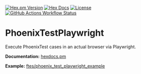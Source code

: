 [![Hex.pm Version](https://img.shields.io/hexpm/v/phoenix_test_playwright)](https://hex.pm/packages/phoenix_test_playwright)
[![Hex Docs](https://img.shields.io/badge/hex-docs-lightgreen.svg)](https://hexdocs.pm/phoenix_test_playwright/)
[![License](https://img.shields.io/hexpm/l/phoenix_test_playwright.svg)](https://github.com/ftes/phoenix_test_playwright/blob/main/LICENSE.md)
[![GitHub Actions Workflow Status](https://img.shields.io/github/actions/workflow/status/ftes/phoenix_test_playwright/elixir.yml)](https://github.com/ftes/phoenix_test_playwright/actions)

# PhoenixTestPlaywright

Execute PhoenixTest cases in an actual browser via Playwright.

**Documentation:** [hexdocs.pm](https://hexdocs.pm/phoenix_test_playwright/)

**Example:** [ftes/phoenix_test_playwright_example](https://github.com/ftes/phoenix_test_playwright_example)
